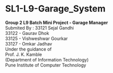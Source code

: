 # SL1-L9-Garage_System
<b>Group 2 L9 Batch 
Mini Project - Garage Manager <br></b>
Submited By :
33121 Sejal Gandhi<br>
33122 - Gaurav Dhok<br>
33125 - Vishweshwar Gourkar<br>
33127 - Omkar Jadhav<br>
Under the guidance of<br>
Prof. J. K. Kamble<br>
(Department of Information Technology)<br>
Pune Institute of Computer Technology
